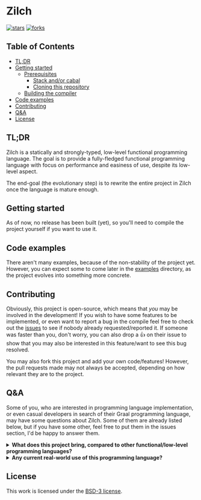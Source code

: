 # Zilch

[![stars](https://img.shields.io/github/stars/zilch-lang/gzc?color=%23fdaa33&style=for-the-badge)](https://github.com/zilch-lang/gzc/stargazers) [![forks](https://img.shields.io/github/forks/zilch-lang/gzc?color=%23654321&label=Forks&style=for-the-badge)](https://github.com/zilch-lang/gzc/network/members)

## Table of Contents

- [TL;DR](#tldr)
- [Getting started](#getting-started)
  - [Prerequisites](#prerequisites)
    - [Stack and/or cabal](#stack-andor-cabal)
    - [Cloning this repository](#cloning-this-repository)
  - [Building the compiler](#building-the-compiler)
- [Code examples](#code-examples)
- [Contributing](#contributing)
- [Q&A](#qa)
- [License](#license)

## TL;DR

Zilch is a statically and strongly-typed, low-level functional programming language.
The goal is to provide a fully-fledged functional programming language with focus on performance and easiness of use, despite its low-level aspect.

The end-goal (the evolutionary step) is to rewrite the entire project in Zilch once the language is mature enough.

## Getting started

As of now, no release has been built (yet), so you'll need to compile the project yourself if you want to use it.

<!--
### Prerequisites

:warning: If you also are using Nix, then you don't need to look at the various steps involving installing stack/cabal.
You can directly skip to building the project, after firing up a new `nix-shell`.

#### Stack and/or cabal

You will firstly need [`stack`](https://docs.haskellstack.org/en/stable/README/) is your path, in order to build the code. 
Stack is a haskell package & dependency manager as well as a build tool for haskell projects.
It is used here, but [`cabal`](https://www.haskell.org/cabal/) should work as well because we provide cabal files.

#### Cloning this repository

The next step is to clone this repository (how do you expect to build it otherwise? :wink:) to somewhere you feel confortable with.
Using `git`, you can just type `git clone https://github.com/zilch-lang/gzc <target-directory>` (where `<target-directory>` may be left blank, in which case the repository will be cloned in your current directory under the name `gzc`).

### Building the compiler

:warning: DISCLAIMER: It may take a long time, depending on your machine specs.

<details><summary>Stack users</summary>

All you need to do is to type `stack build`, and everything will be built for you.

</details>

<details><summary>Cabal users</summary>

To be honest, I don't work with cabal.
All I know is that you can type `cabal v2-build` to build the project.

</details>
-->

## Code examples

There aren't many examples, because of the non-stability of the project yet.
However, you can expect some to come later in the [examples](./examples) directory, as the project evolves into something more concrete.

## Contributing

Obviously, this project is open-source, which means that *you* may be involved in the development!
If you wish to have some features to be implemented, or even want to report a bug in the compile feel free to check out the [issues](https://github.com/zilch-lang/gzc/issues) to see if nobody already requested/reported it.
If someone was faster than you, don't worry, you can also drop a :thumbsup: on their issue to show that you may also be interested in this feature/want to see this bug resolved.

You may also fork this project and add your own code/features! 
However, the pull requests made may not always be accepted, depending on how relevant they are to the project.

## Q&A

Some of you, who are interested in programming language implementation, or even casual developers in search of their Graal programming language, may have some questions about Zilch.
Some of them are already listed below, but if you have some other, feel free to put them in the issues section, I'd be happy to answer them.

<details><summary><b>What does this project bring, compared to other functional/low-level programming languages?</b></summary>

I'd be enclined to say “Nothing”.
Most of the already in-use programming languages have not been made in 2 days, and are still actively maintained.
Some of them (e.g. Rust) are incredibly powerful (see how linear types can prevent some bugs for examples).

Zilch is not meant to be such a big programming language, and is mainly a research project that I'm making on my own, to explore type-system components, low-level functional programming and also because I like doing this kind of stuff.

</details>

<details><summary><b>Any current real-world use of this programming language?</b></summary>

No, at least not as far as I'm aware.
However, I plan on rewriting the compiler for Zilch and [N\*](https://github.com/zilch-lang/nsc) in Zilch at some point, when the language reaches some level of stability/usability.

</details>

## License

This work is licensed under the [BSD-3 license](./LICENSE).
